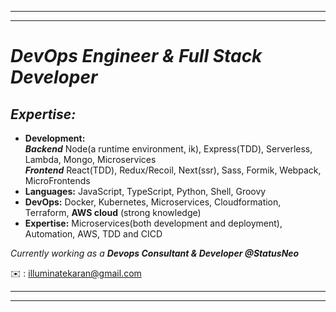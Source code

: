 <hr />
<hr />

# _DevOps Engineer & Full Stack Developer_ 


## _Expertise:_

- <strong>Development:</strong> <br/>
_**Backend**_ Node(a runtime environment, ik), Express(TDD), Serverless, Lambda, Mongo, Microservices <br/>
_**Frontend**_ React(TDD), Redux/Recoil, Next(ssr), Sass, Formik, Webpack, MicroFrontends
- <strong>Languages:</strong> JavaScript, TypeScript, Python, Shell, Groovy
- <strong>DevOps:</strong> Docker, Kubernetes, Microservices, Cloudformation, Terraform, __AWS cloud__ (strong knowledge)
- <strong>Expertise:</strong> Microservices(both development and deployment), Automation, AWS, TDD and CICD



<!-- <p align="center"><img width="400"src="https://github.com/karankumarshreds/karankumarshreds/blob/main/persevere.jpg"/></p> -->

_Currently working as a <strong>Devops Consultant & Developer </strong> __@StatusNeo___

✉️ : illuminatekaran@gmail.com
<br />
<hr />
<hr />
